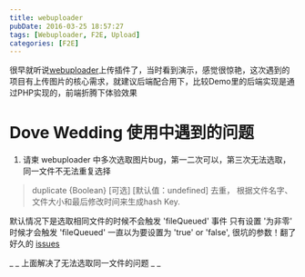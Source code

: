 ```yaml
---
title: webuploader
pubDate: 2016-03-25 18:57:27
tags: [Webuploader, F2E, Upload]
categories: [F2E]
---
```

很早就听说[webuploader](http://fex.baidu.com/webuploader/)上传插件了，当时看到演示，感觉很惊艳，这次遇到的项目有上传图片的核心需求，就建议后端配合用下，比较Demo里的后端实现是通过PHP实现的，前端折腾下体验效果
<!-- more -->

# Dove Wedding 使用中遇到的问题

1. 请柬 webuploader 中多次选取图片bug，第一二次可以，第三次无法选取，同一文件不无法重复选择

  > duplicate {Boolean} [可选] [默认值：undefined] 去重， 根据文件名字、文件大小和最后修改时间来生成hash Key.

  默认情况下是选取相同文件的时候不会触发 'fileQueued' 事件 只有设置 '为非零' 时候才会触发 'fileQueued' 一直以为要设置为 'true' or 'false', 很坑的参数！翻了好久的 [issues](https://github.com/fex-team/webuploader/issues/71)

  _
_
 上面解决了无法选取同一文件的问题 _
_
